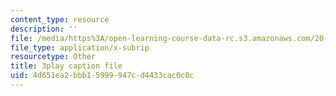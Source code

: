 ```yaml
---
content_type: resource
description: ''
file: /media/https%3A/open-learning-course-data-rc.s3.amazonaws.com/20-219-becoming-the-next-bill-nye-writing-and-hosting-the-educational-show-january-iap-2015/4d651ea2bbb15999947cd4433cac0c8c_3ha4ROyWr9Q.vtt
file_type: application/x-subrip
resourcetype: Other
title: 3play caption file
uid: 4d651ea2-bbb1-5999-947c-d4433cac0c8c
---
```

